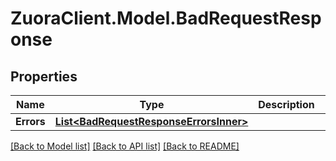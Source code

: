 # ZuoraClient.Model.BadRequestResponse

## Properties

Name | Type | Description | Notes
------------ | ------------- | ------------- | -------------
**Errors** | [**List&lt;BadRequestResponseErrorsInner&gt;**](BadRequestResponseErrorsInner.md) |  | [optional] 

[[Back to Model list]](../README.md#documentation-for-models) [[Back to API list]](../README.md#documentation-for-api-endpoints) [[Back to README]](../README.md)

